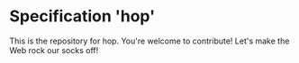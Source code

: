 
# Specification 'hop'

This is the repository for hop. You're welcome to contribute! Let's make the Web rock our socks
off!
